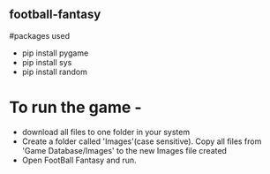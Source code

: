 ## football-fantasy

#packages used
 - pip install pygame
 - pip install sys
 - pip install random
 
# To run the game -
- download all files to one folder in your system
- Create a folder called 'Images'(case sensitive). Copy all files from 'Game Database/Images' to the new Images file created
- Open FootBall Fantasy and run.
